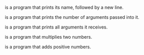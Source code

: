 is a program that prints its name, followed by a new line.

is a program that prints the number of arguments passed into it.

is a program that prints all arguments it receives.

is a program that multiplies two numbers.

is a program that adds positive numbers.
